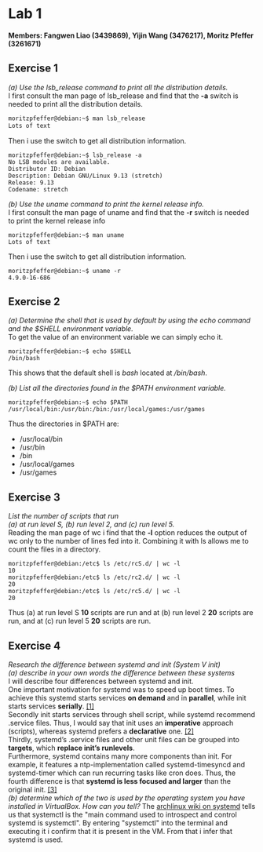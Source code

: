 # Lab 1

**Members: Fangwen Liao (3439869), Yijin Wang (3476217), Moritz Pfeffer (3261671)**

## Exercise 1

*(a) Use the lsb_release command to print all the distribution details.*  
I first consult the man page of lsb_release and find that the **-a** switch is needed to
print all the distribution details.

```bash
moritzpfeffer@debian:~$ man lsb_release
Lots of text
```

Then i use the switch to get all distribution information.

```shell
moritzpfeffer@debian:~$ lsb_release -a
No LSB modules are available.
Distributor ID: Debian
Description: Debian GNU/Linux 9.13 (stretch)
Release: 9.13
Codename: stretch
```

*(b) Use the uname command to print the kernel release info.*  
I first consult the man page of uname and find that the **-r** switch is needed to
print the kernel release info

```console
moritzpfeffer@debian:~$ man uname
Lots of text
```

Then i use the switch to get all distribution information.

```console
moritzpfeffer@debian:~$ uname -r
4.9.0-16-686
```

## Exercise 2

*(a) Determine the shell that is used by default by using the echo command and
the $SHELL environment variable.*  
To get the value of an environment variable we can simply echo it.
<div style="page-break-after: always;"></div>

```console
moritzpfeffer@debian:~$ echo $SHELL
/bin/bash
```

This shows that the default shell is *bash* located at */bin/bash*.

*(b) List all the directories found in the $PATH environment variable.*

```console
moritzpfeffer@debian:~$ echo $PATH
/usr/local/bin:/usr/bin:/bin:/usr/local/games:/usr/games
```

Thus the directories in $PATH are:

* /usr/local/bin
* /usr/bin
* /bin
* /usr/local/games
* /usr/games

## Exercise 3

*List the number of scripts that run  
(a) at run level S, (b) run level 2, and (c) run level 5.*  
Reading the man page of wc i find that the **-l** option reduces the output of wc only to the number of lines fed into it.
Combining it with ls allows me to count the files in a directory.

```console
moritzpfeffer@debian:/etc$ ls /etc/rcS.d/ | wc -l
10
moritzpfeffer@debian:/etc$ ls /etc/rc2.d/ | wc -l
20
moritzpfeffer@debian:/etc$ ls /etc/rc5.d/ | wc -l
20
```

Thus (a) at run level S **10** scripts are run and at (b) run level 2 **20** scripts are run, and at (c) run level 5 **20** scripts are run.

## Exercise 4

*Research the difference between systemd and init (System V init)  
(a) describe in your own words the difference between these systems*  
I will describe four differences between systemd and init.  
One important motivation for systemd was to speed up boot times. To achieve this systemd starts services **on demand** and in **parallel**, while init starts services **serially**. [[1]](http://0pointer.de/blog/projects/systemd.html)  
Secondly init starts services through shell script, while systemd recommend .service files. Thus, I would say that init uses an **imperative** approach (scripts), whereas systemd prefers a **declarative** one. [[2]](https://danielmiessler.com/study/the-difference-between-system-v-and-systemd/)  
Thirdly, systemd’s .service files and other unit files can be grouped into **targets**, which **replace init’s runlevels**.  
Furthermore, systemd contains many more components than init. For example, it features a ntp-implementation called systemd-timesyncd and systemd-timer which can run recurring tasks like cron does.
Thus, the fourth difference is that **systemd is less focused and larger** than the original init. [[3]](https://lwn.net/Articles/804989/)  
*(b) determine which of the two is used by the operating system you have installed in VirtualBox. How
can you tell?*
The [archlinux wiki on systemd](https://wiki.archlinux.org/title/Systemd) tells us that systemctl is the "main command used to introspect and control systemd is systemctl".
By entering "systemctl" into the terminal and executing it i confirm that it is present in the VM. From that i infer that systemd is used.
